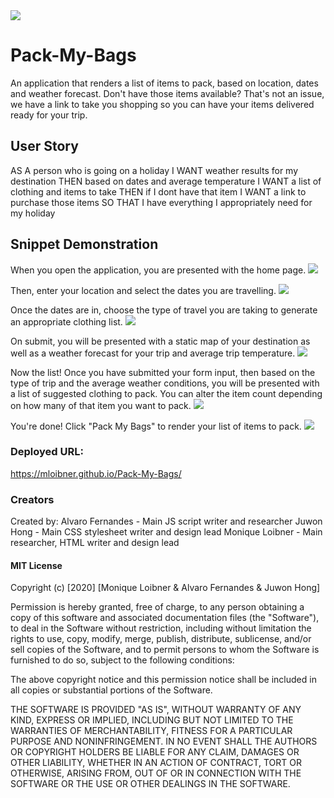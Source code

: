 <img src="Assets/images-for-read-me/logo.png">

# Pack-My-Bags

An application that renders a list of items to pack, based on location, dates and weather forecast. 
Don't have those items available? That's not an issue, we have a link to take you shopping so you can have your items delivered ready for your trip. 

## User Story
AS A person who is going on a holiday 
I WANT weather results for my destination
THEN based on dates and average temperature
I WANT a list of clothing and items to take
THEN if I dont have that item
I WANT a link to purchase those items
SO THAT I have everything I appropriately need for my holiday

## Snippet Demonstration

When you open the application, you are presented with the home page.
<img src="Assets/images-for-read-me/frontpage.png">

Then, enter your location and select the dates you are travelling.
<img src="Assets/images-for-read-me/selectdates.png">

Once the dates are in, choose the type of travel you are taking to generate an appropriate clothing list.
<img src="Assets/images-for-read-me/triptype.png">

On submit, you will be presented with a static map of your destination as well as a weather forecast for your trip and average trip temperature.
<img src="Assets/images-for-read-me/weathermap.png">

Now the list! Once you have submitted your form input, then based on the type of trip and the average weather conditions, you will be presented with a list of suggested clothing to pack. You can alter the item count depending on how many of that item you want to pack. 
<img src="Assets/images-for-read-me/enteritems.png">

You're done! Click "Pack My Bags" to render your list of items to pack. 
<img src="Assets/images-for-read-me/modal.png">

### Deployed URL:
https://mloibner.github.io/Pack-My-Bags/

### Creators
Created by: 
Alvaro Fernandes - Main JS script writer and researcher
Juwon Hong - Main CSS stylesheet writer and design lead
Monique Loibner - Main researcher, HTML writer and design lead

#### MIT License

Copyright (c) [2020] [Monique Loibner & Alvaro Fernandes & Juwon Hong]

Permission is hereby granted, free of charge, to any person obtaining a copy
of this software and associated documentation files (the "Software"), to deal
in the Software without restriction, including without limitation the rights
to use, copy, modify, merge, publish, distribute, sublicense, and/or sell
copies of the Software, and to permit persons to whom the Software is
furnished to do so, subject to the following conditions:

The above copyright notice and this permission notice shall be included in all
copies or substantial portions of the Software.

THE SOFTWARE IS PROVIDED "AS IS", WITHOUT WARRANTY OF ANY KIND, EXPRESS OR
IMPLIED, INCLUDING BUT NOT LIMITED TO THE WARRANTIES OF MERCHANTABILITY,
FITNESS FOR A PARTICULAR PURPOSE AND NONINFRINGEMENT. IN NO EVENT SHALL THE
AUTHORS OR COPYRIGHT HOLDERS BE LIABLE FOR ANY CLAIM, DAMAGES OR OTHER
LIABILITY, WHETHER IN AN ACTION OF CONTRACT, TORT OR OTHERWISE, ARISING FROM,
OUT OF OR IN CONNECTION WITH THE SOFTWARE OR THE USE OR OTHER DEALINGS IN THE
SOFTWARE.

